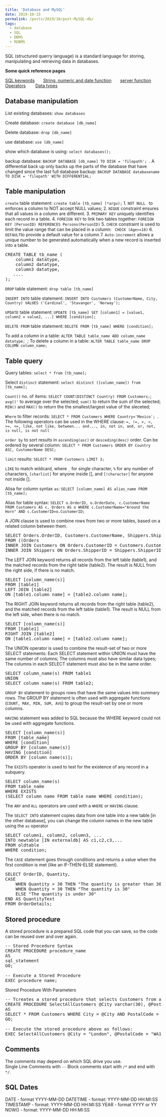 ```yaml
---
title: 'Database and MySQL'
date: 2019-10-15
permalink: /posts/2019/10/post-MySQL-db/
tags:
  - database
  - SQL
  - DBMS
  - RDBMS
---
```


SQL (structured querry language) is a standard language for storing, manipulating and retrieving data in databases.

**Some quick reference pages**

[SQL keywords](https://www.w3schools.com/sql/sql_ref_keywords.asp)&emsp;&emsp;[String, numeric and date function](https://www.w3schools.com/sql/sql_ref_mysql.asp)&emsp;&emsp;[server function](https://www.w3schools.com/sql/sql_ref_sqlserver.asps)&emsp;&emsp;[Operators](https://www.w3schools.com/sql/sql_operators.asp)&emsp;&emsp; [Data types](https://www.w3schools.com/sql/sql_datatypes.asp)

## Database manipulation

List existing databases: `show databases`

Create database: `create database [db_name]`

Delete database: `drop [db_name]`

use database: `use [db_name]`

show which database is using: `select databases();`

backup database: `BACKUP DATABASE [db_name] TO DISK = 'filepath'; `. A differential back up only backs up the parts of the database that have changed since the last full database backup: `BACKUP DATABASE databasename TO DISK = 'filepath' WITH DIFFERENTIAL;`

## Table manipulation

`create` table statement: `create table [tb_name] (*argv);`
    1. `NOT NULL ` to enforces a column to NOT accept NULL values;
    2. `NIQUE` constraint ensures that all values in a column are different.
    3. `PRIMARY KEY` uniquely identifies each record in a table.
    4. `FOREIGN KEY`  to link two tables together: `FOREIGN KEY (PersonID) REFERENCES Persons(PersonID)`
    5. `CHECK` constraint is used to limit the value range that can be placed in a column: ` CHECK (Age>=18)`
    6. `DEFAULT`to provide a default value for a column
    7. `Auto-increment` allows a unique number to be generated automatically when a new record is inserted into a table.
<pre>
CREATE TABLE tb_name (
    column1 datatype,
    column2 datatype,
    column3 datatype,
   ....
); 
</pre>

`DROP` table statement: `drop table [tb_name]`

`INSERT INTO` table statement: `INSERT INTO Customers (CustomerName, City, Country)
VALUES ('Cardinal', 'Stavanger', 'Norway');`

`UPDATE` table statement: `UPDATE [tb_name]
SET [column1] = [value1, column2 = value2, ...]
WHERE [condition]; `

`DELETE FROM` table statement: `DELETE FROM [tb_name] WHERE [condition];`

To add a column in a table: `ALTER TABLE table_name ADD column_name datatype; `; To delete a column in a table: `ALTER TABLE table_name DROP COLUMN column_name; `


## Table query

Query tables: `select * from [tb_name];`

Select `distinct` statement: `select distinct ([column_name]) from [tb_name];`

`Count()` no. of items: `SELECT COUNT(DISTINCT Country) FROM Customers;`; `avg()'` to average over the selected; `sum()` to return the sum of the selected; `MIN()` and `MAX()` to return the the smallest/largest value of the sleceted; 

`Where` to filter records: `SELECT * FROM Customers WHERE Country='Mexico'; `. The following operators can be used in the WHERE clause: `=, !=, >, <, >=, <=, like, not like, between... and..., in, not in, and, or, not, is null, is not null`

`order by` to sort results in `ascending(asc)` or `desceding(desc)` order.  Can be ordered by several column: `SELECT * FROM Customers ORDER BY Country ASC, CustomerName DESC;`

`limit` results: `SELECT * FROM Customers LIMIT 3; `

`LIKE` to match wildcard, where `_` for single character, `%` for any number of characters,  `[charlist]`  for anyone inside [], and `[!character]` for anyone not inside [].

Alisa for column syntax `as`: `SELECT [column_name] AS alias_name
FROM [tb_name];`

Alias for table syntax: `SELECT o.OrderID, o.OrderDate, c.CustomerName
FROM Customers AS c, Orders AS o
WHERE c.CustomerName="Around the Horn" AND c.CustomerID=o.CustomerID;`

A JOIN clause is used to combine rows from two or more tables, based on a related column between them. 
<pre>
SELECT Orders.OrderID, Customers.CustomerName, Shippers.ShipperName
FROM ((Orders
INNER JOIN Customers ON Orders.CustomerID = Customers.CustomerID)
INNER JOIN Shippers ON Orders.ShipperID = Shippers.ShipperID); 
</pre>

The LEFT JOIN keyword returns all records from the left table (table1), and the matched records from the right table (table2). The result is NULL from the right side, if there is no match.
<pre>
SELECT [column_name(s)]
FROM [table1]
LEFT JOIN [table2]
ON [table1.column_name] = [table2.column_name];
</pre>

The RIGHT JOIN keyword returns all records from the right table (table2), and the matched records from the left table (table1). The result is NULL from the left side, when there is no match.
<pre>
SELECT [column_name(s)]
FROM [table1]
RIGHT JOIN [table2]
ON [table1.column_name] = [table2.column_name];
</pre>

The UNION operator is used to combine the result-set of two or more SELECT statements: Each SELECT statement within UNION must have the same number of columns; The columns must also have similar data types; The columns in each SELECT statement must also be in the same order. 
<pre>
SELECT column_name(s) FROM table1
UNION
SELECT column_name(s) FROM table2; 
</pre>

`GROUP BY` statement to groups rows that have the same values into summary rows. The GROUP BY statement is often used with aggregate functions (`COUNT, MAX, MIN, SUM, AVG`) to group the result-set by one or more columns.

`HAVING` statement was added to SQL because the WHERE keyword could not be used with aggregate functions.
<pre>
SELECT [column_name(s)]
FROM [table_name]
WHERE [condition]
GROUP BY [column_name(s)]
HAVING [condition]
ORDER BY [column_name(s)];
</pre>

The `EXISTS` operator is used to test for the existence of any record in a subquery.
<pre>
SELECT column_name(s)
FROM table_name
WHERE EXISTS
(SELECT column_name FROM table_name WHERE condition); 
</pre>
The `ANY` and `ALL` operators are used with a `WHERE` or `HAVING` clause.

The `SELECT INTO` statement copies data from one table into a new table [in the other database], you can change the column names in the new table using the `as` operator
<pre>
SELECT column1, column2, column3, ...
INTO newtable [IN externaldb] AS c1,c2,c3,...
FROM oldtable
WHERE condition; 
</pre>

The `CASE` statement goes through conditions and returns a value when the first condition is met (like an IF-THEN-ELSE statement).
<pre>
SELECT OrderID, Quantity,
CASE
    WHEN Quantity > 30 THEN "The quantity is greater than 30"
    WHEN Quantity = 30 THEN "The quantity is 30"
    ELSE "The quantity is under 30"
END AS QuantityText
FROM OrderDetails; 
</pre>

## Stored procedure

A stored procedure is a prepared SQL code that you can save, so the code can be reused over and over again.

<pre>
-- Stored Procedure Syntax
CREATE PROCEDURE procedure_name
AS
sql_statement
GO; 

-- Execute a Stored Procedure
EXEC procedure_name; 
</pre>

Stored Procedure With Parameters
<pre>
-- Tcreates a stored procedure that selects Customers from a particular City with a particular PostalCode from the "Customers" table 
CREATE PROCEDURE SelectAllCustomers @City varchar(30), @PostalCode varchar(10)
AS
SELECT * FROM Customers WHERE City = @City AND PostalCode = @PostalCode
GO;

-- Execute the stored procedure above as follows:
EXEC SelectAllCustomers @City = "London", @PostalCode = "WA1 1DP"; 
</pre>

## Comments

The comments may depend on which SQL drive you use.  
Single Line Comments with `--`
Block comments start with `/*` and end with `*/`.

## SQL Dates

DATE - format YYYY-MM-DD
DATETIME - format: YYYY-MM-DD HH:MI:SS
TIMESTAMP - format: YYYY-MM-DD HH:MI:SS
YEAR - format YYYY or YY
NOW() - format: YYYY-MM-DD HH:MI:SS










